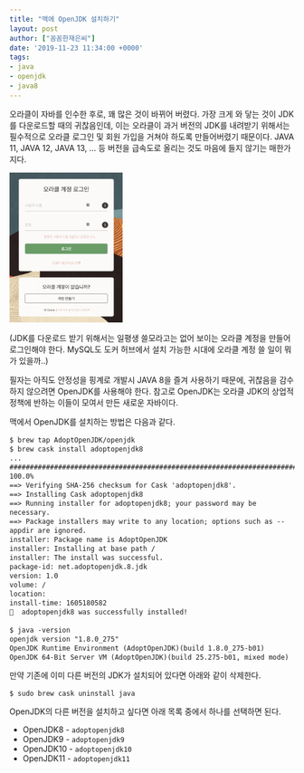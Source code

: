 ```yaml
---
title: "맥에 OpenJDK 설치하기"
layout: post
author: ["꼼꼼한재은씨"]
date: '2019-11-23 11:34:00 +0000'
tags:
- java
- openjdk
- java8
---
```


오라클이 자바를 인수한 후로, 꽤 많은 것이 바뀌어 버렸다. 가장 크게 와 닿는 것이 JDK를 다운로드할 때의 귀찮음인데, 이는 오라클이 과거 버전의 JDK를 내려받기 위해서는 필수적으로 오라클 로그인 및 회원 가입을 거쳐야 하도록 만들어버렸기 때문이다. JAVA 11, JAVA 12, JAVA 13, ... 등 버전을 급속도로 올리는 것도 마음에 들지 않기는 매한가지다.

<img src="/assets/images/oracle_login.png" alt="오라클_로그인_SSO" width="200"/>

(JDK를 다운로드 받기 위해서는 일평생 쓸모라고는 없어 보이는 오라클 계정을 만들어 로그인해야 한다. MySQL도 도커 허브에서 설치 가능한 시대에 오라클 계정 쓸 일이 뭐가 있을까..)

필자는 아직도 안정성을 핑계로 개발시 JAVA 8을 즐겨 사용하기 때문에, 귀찮음을 감수하지 않으려면 OpenJDK를 사용해야 한다. 참고로 OpenJDK는 오라클 JDK의 상업적 정책에 반하는 이들이 모여서 만든 새로운 자바이다.

맥에서 OpenJDK를 설치하는 방법은 다음과 같다. 

```shell
$ brew tap AdoptOpenJDK/openjdk
$ brew cask install adoptopenjdk8 
...
######################################################################## 100.0%
==> Verifying SHA-256 checksum for Cask 'adoptopenjdk8'.
==> Installing Cask adoptopenjdk8
==> Running installer for adoptopenjdk8; your password may be necessary.
==> Package installers may write to any location; options such as --appdir are ignored.
installer: Package name is AdoptOpenJDK
installer: Installing at base path /
installer: The install was successful.
package-id: net.adoptopenjdk.8.jdk
version: 1.0
volume: /
location:
install-time: 1605180582
🍺  adoptopenjdk8 was successfully installed!

$ java -version
openjdk version "1.8.0_275"
OpenJDK Runtime Environment (AdoptOpenJDK)(build 1.8.0_275-b01)
OpenJDK 64-Bit Server VM (AdoptOpenJDK)(build 25.275-b01, mixed mode)
```

만약 기존에 이미 다른 버전의 JDK가 설치되어 있다면 아래와 같이 삭제한다. 

```shell
$ sudo brew cask uninstall java
```

OpenJDK의 다른 버전을 설치하고 싶다면 아래 목록 중에서 하나를 선택하면 된다. 

- OpenJDK8 - `adoptopenjdk8`
- OpenJDK9 - `adoptopenjdk9`
- OpenJDK10 - `adoptopenjdk10`
- OpenJDK11 - `adoptopenjdk11`

